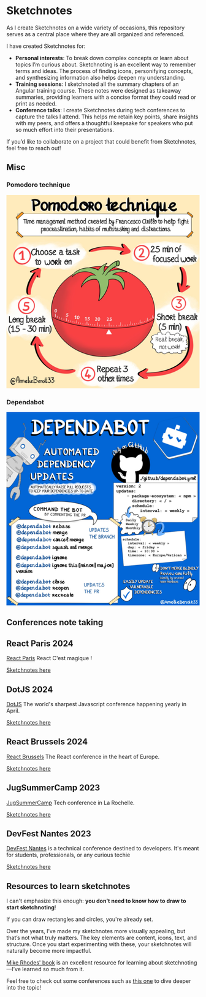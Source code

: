 # Sketchnotes

As I create Sketchnotes on a wide variety of occasions, this repository serves as a central place where they are all organized and referenced.

I have created Sketchnotes for:
- **Personal interests**: To break down complex concepts or learn about topics I’m curious about. Sketchnoting is an excellent way to remember terms and ideas. The process of finding icons, personifying concepts, and synthesizing information also helps deepen my understanding.
- **Training sessions**: I sketchnoted all the summary chapters of an Angular training course. These notes were designed as takeaway summaries, providing learners with a concise format they could read or print as needed.
- **Conference talks**: I create Sketchnotes during tech conferences to capture the talks I attend. This helps me retain key points, share insights with my peers, and offers a thoughtful keepsake for speakers who put so much effort into their presentations.

If you’d like to collaborate on a project that could benefit from Sketchnotes, feel free to reach out!


## Misc

### Pomodoro technique 

![Sketchnote of Pomodoro technique](misc/pomodoro.jpeg "Pomodoro technique")

### Dependabot 

![Sketchnote of Dependabot](misc/dependabot.jpeg "Dependabot")

## Conferences note taking 

## React Paris 2024

[React Paris](https://www.dotjs.io/) React C'est magique !

[Sketchnotes here](./React%20Paris%202024)

## DotJS 2024

[DotJS](https://www.dotjs.io/) The world's sharpest Javascript conference happening yearly in April.

[Sketchnotes here](./dotJS%202024)

## React Brussels 2024

[React Brussels](https://www.react.brussels/) The React conference in the heart of Europe.

[Sketchnotes here](./React%20Brussels%202024)

## JugSummerCamp 2023

[JugSummerCamp](https://www.jugsummercamp.org/edition/15) Tech conference in La Rochelle.

[Sketchnotes here](./JugSummerCamp%202023)

## DevFest Nantes 2023

[DevFest Nantes](https://devfest2023.gdgnantes.com/en/) is a technical conference destined to developers. It's meant for students, professionals, or any curious techie

[Sketchnotes here](./Devfest%20Nantes%202023)

## Resources to learn sketchnotes 

I can't emphasize this enough: **you don't need to know how to draw to start sketchnoting**! 

If you can draw rectangles and circles, you're already set.

Over the years, I’ve made my sketchnotes more visually appealing, but that’s not what truly matters. The key elements are content, icons, text, and structure. Once you start experimenting with these, your sketchnotes will naturally become more impactful.

[Mike Rhodes' book](https://rohdesign.com/handbook) is an excellent resource for learning about sketchnoting—I’ve learned so much from it.

Feel free to check out some conferences such as [this one](https://youtu.be/sxyHF5pptgY) to dive deeper into the topic! 

